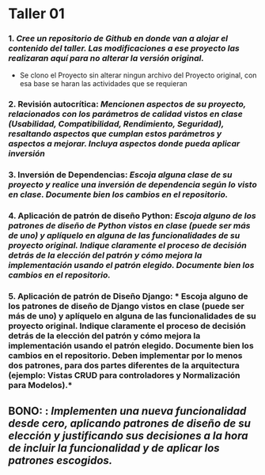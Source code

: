 # Taller 01

### 1.  *Cree un repositorio de Github en donde van a alojar el contenido del taller. Las modificaciones a ese proyecto las realizaran aquí para no alterar la versión original.*
- Se clono el Proyecto sin alterar ningun archivo del Proyecto original, con esa base se haran las actividades que se requieran
### 2.  **Revisión autocrítica**:  *Mencionen aspectos de su proyecto, relacionados con los parámetros de calidad vistos en clase (Usabilidad, Compatibilidad, Rendimiento, Seguridad), resaltando aspectos que cumplan estos parámetros y aspectos a mejorar. Incluya aspectos donde pueda aplicar inversión*

### 3.   **Inversión de Dependencias**: *Escoja alguna clase de su proyecto y realice una inversión de dependencia según lo visto en clase. Documente bien los cambios en el repositorio.*

### 4.   **Aplicación de patrón de diseño Python**: *Escoja alguno de los patrones de diseño de Python vistos en clase (puede ser más de uno) y aplíquelo en alguna de las funcionalidades de su proyecto original. Indique claramente el proceso de decisión detrás de la elección del patrón y cómo mejora la implementación usando el patrón elegido. Documente bien los cambios en el repositorio.*

### 5.   **Aplicación de patrón de Diseño Django**: * Escoja alguno de los patrones de diseño de Django vistos en clase (puede ser más de uno) y aplíquelo en alguna de las funcionalidades de su proyecto original. Indique claramente el proceso de decisión detrás de la elección del patrón y cómo mejora la implementación usando el patrón elegido. Documente bien los cambios en el repositorio. Deben implementar por lo menos dos patrones, para dos partes diferentes de la arquitectura (ejemplo: Vistas CRUD para controladores y Normalización para Modelos).*

## **BONO**: : *Implementen una nueva funcionalidad desde cero, aplicando patrones de diseño de su elección y justificando sus decisiones a la hora de incluir la funcionalidad y de aplicar los patrones escogidos.*
